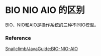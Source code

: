 
# BIO NIO AIO 的区别

BIO、NIO和AIO是操作系统的三种不同IO模型。

### Reference

[Snailclimb/JavaGuide:BIO-NIO-AIO](https://github.com/Snailclimb/JavaGuide/blob/master/docs/java/BIO-NIO-AIO.md)


